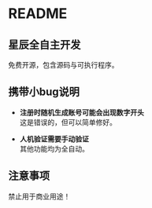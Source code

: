 # README

## 星辰全自主开发

免费开源，包含源码与可执行程序。

## 携带小bug说明

- **注册时随机生成账号可能会出现数字开头**  
  这是错误的，但可以简单修好。

- **人机验证需要手动验证**  
  其他功能均为全自动。

## 注意事项

禁止用于商业用途！
